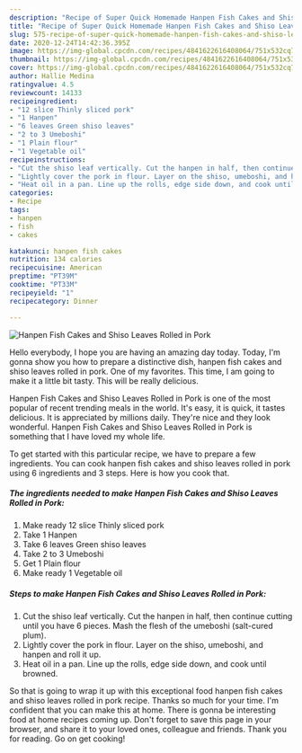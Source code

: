```yaml
---
description: "Recipe of Super Quick Homemade Hanpen Fish Cakes and Shiso Leaves Rolled in Pork"
title: "Recipe of Super Quick Homemade Hanpen Fish Cakes and Shiso Leaves Rolled in Pork"
slug: 575-recipe-of-super-quick-homemade-hanpen-fish-cakes-and-shiso-leaves-rolled-in-pork
date: 2020-12-24T14:42:36.395Z
image: https://img-global.cpcdn.com/recipes/4841622616408064/751x532cq70/hanpen-fish-cakes-and-shiso-leaves-rolled-in-pork-recipe-main-photo.jpg
thumbnail: https://img-global.cpcdn.com/recipes/4841622616408064/751x532cq70/hanpen-fish-cakes-and-shiso-leaves-rolled-in-pork-recipe-main-photo.jpg
cover: https://img-global.cpcdn.com/recipes/4841622616408064/751x532cq70/hanpen-fish-cakes-and-shiso-leaves-rolled-in-pork-recipe-main-photo.jpg
author: Hallie Medina
ratingvalue: 4.5
reviewcount: 14133
recipeingredient:
- "12 slice Thinly sliced pork"
- "1 Hanpen"
- "6 leaves Green shiso leaves"
- "2 to 3 Umeboshi"
- "1 Plain flour"
- "1 Vegetable oil"
recipeinstructions:
- "Cut the shiso leaf vertically. Cut the hanpen in half, then continue cutting until you have 6 pieces.  Mash the flesh of the umeboshi (salt-cured plum)."
- "Lightly cover the pork in flour. Layer on the shiso, umeboshi, and hanpen and roll it up."
- "Heat oil in a pan. Line up the rolls, edge side down, and cook until browned."
categories:
- Recipe
tags:
- hanpen
- fish
- cakes

katakunci: hanpen fish cakes 
nutrition: 134 calories
recipecuisine: American
preptime: "PT39M"
cooktime: "PT33M"
recipeyield: "1"
recipecategory: Dinner

---
```



![Hanpen Fish Cakes and Shiso Leaves Rolled in Pork](https://img-global.cpcdn.com/recipes/4841622616408064/751x532cq70/hanpen-fish-cakes-and-shiso-leaves-rolled-in-pork-recipe-main-photo.jpg)

Hello everybody, I hope you are having an amazing day today. Today, I'm gonna show you how to prepare a distinctive dish, hanpen fish cakes and shiso leaves rolled in pork. One of my favorites. This time, I am going to make it a little bit tasty. This will be really delicious.

Hanpen Fish Cakes and Shiso Leaves Rolled in Pork is one of the most popular of recent trending meals in the world. It's easy, it is quick, it tastes delicious. It is appreciated by millions daily. They're nice and they look wonderful. Hanpen Fish Cakes and Shiso Leaves Rolled in Pork is something that I have loved my whole life.




To get started with this particular recipe, we have to prepare a few ingredients. You can cook hanpen fish cakes and shiso leaves rolled in pork using 6 ingredients and 3 steps. Here is how you cook that.

<!--inarticleads1-->

##### The ingredients needed to make Hanpen Fish Cakes and Shiso Leaves Rolled in Pork:

1. Make ready 12 slice Thinly sliced pork
1. Take 1 Hanpen
1. Take 6 leaves Green shiso leaves
1. Take 2 to 3 Umeboshi
1. Get 1 Plain flour
1. Make ready 1 Vegetable oil




<!--inarticleads2-->

##### Steps to make Hanpen Fish Cakes and Shiso Leaves Rolled in Pork:

1. Cut the shiso leaf vertically. Cut the hanpen in half, then continue cutting until you have 6 pieces.  Mash the flesh of the umeboshi (salt-cured plum).
1. Lightly cover the pork in flour. Layer on the shiso, umeboshi, and hanpen and roll it up.
1. Heat oil in a pan. Line up the rolls, edge side down, and cook until browned.




So that is going to wrap it up with this exceptional food hanpen fish cakes and shiso leaves rolled in pork recipe. Thanks so much for your time. I'm confident that you can make this at home. There is gonna be interesting food at home recipes coming up. Don't forget to save this page in your browser, and share it to your loved ones, colleague and friends. Thank you for reading. Go on get cooking!

